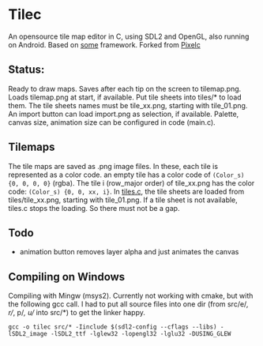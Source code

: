 # Tilec
An opensource tile map editor in C, using SDL2 and OpenGL, also running on Android.
Based on [some](https://github.com/renehorstmann/some) framework.
Forked from [Pixelc](https://github.com/renehorstmann/Pixelc)

## Status:
Ready to draw maps.
Saves after each tip on the screen to tilemap.png.
Loads tilemap.png at start, if available.
Put tile sheets into tiles/* to load them.
The tile sheets names must be tile_xx.png, starting with tile_01.png.
An import button can load import.png as selection, if available.
Palette, canvas size, animation size can be configured in code (main.c).

## Tilemaps
The tile maps are saved as .png image files.
In these, each tile is represented as a color code.
an empty tile has a color code of `(Color_s) {0, 0, 0, 0}` (rgba).
The tile i (row_major order) of tile_xx.png has the color code: `(Color_s) {0, 0, xx, i}`.
In [tiles.c](src/tiles.c), the tile sheets are loaded from tiles/tile_xx.png, starting with tile_01.png.
If a tile sheet is not available, tiles.c stops the loading. So there must not be a gap.

## Todo
- animation button removes layer alpha and just animates the canvas

## Compiling on Windows
Compiling with Mingw (msys2).
Currently not working with cmake, but with the following gcc call.
I had to put all source files into one dir (from src/e/*, r/*, p/*, u/* into src/*) to get the linker happy.
```
gcc -o tilec src/* -Iinclude $(sdl2-config --cflags --libs) -lSDL2_image -lSDL2_ttf -lglew32 -lopengl32 -lglu32 -DUSING_GLEW
```
